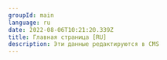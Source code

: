 ```yaml
---
groupId: main
language: ru
date: 2022-08-06T10:21:20.339Z
title: Главная страница [RU]
description: Эти данные редактируются в СMS
---
```

